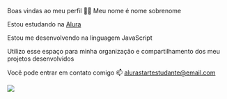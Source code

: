 Boas vindas ao meu perfil 💙💙
Meu nome é nome sobrenome

Estou estudando na [Alura](www.alura.com)


Estou me desenvolvendo na linguagem JavaScript


Utilizo esse espaço para minha organização e compartilhamento dos meu projetos desenvolvidos


Você pode entrar em contato comigo 📫
alurastartestudante@email.com


![](https://media.tenor.com/5PuT-RRFAyQAAAAM/hi-bye.gif)
